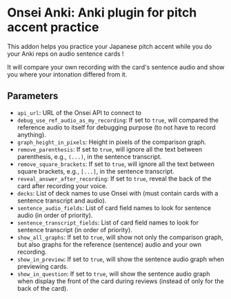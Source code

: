 Onsei Anki: Anki plugin for pitch accent practice
==================================================

This addon helps you practice your Japanese pitch accent while you do your Anki reps on audio sentence cards !

It will compare your own recording with the card's sentence audio and show you where your intonation differed from it.

Parameters
-----------

- `api_url`: URL of the Onsei API to connect to
- `debug_use_ref_audio_as_my_recording`: If set to `true`, will compared the reference audio to itself for debugging purpose (to not have to record anything).
- `graph_height_in_pixels`: Height in pixels of the comparison graph.
- `remove_parenthesis`: If set to `true`, will ignore all the text between parenthesis, e.g., `(...)`, in the sentence transcript.
- `remove_square_brackets`: If set to `true`, will ignore all the text between square brackets, e.g., `[...]`, in the sentence transcript.
- `reveal_answer_after_recording`: If set to `true`, reveal the back of the card after recording your voice.
- `decks`: List of deck names to use Onsei with (must contain cards with a sentence transcript and audio).
- `sentence_audio_fields`: List of card field names to look for sentence audio (in order of priority).
- `sentence_transcript_fields`: List of card field names to look for sentence transcript (in order of priority). 
- `show_all_graphs`: If set to `true`, will show not only the comparison graph, but also graphs for the reference (sentence) audio and your own recording.
- `show_in_preview`: If set to `true`, will show the sentence audio graph when previewing cards.
- `show_in_question`: If set to `true`, will show the sentence audio graph when display the front of the card during reviews (instead of only for the back of the card).
